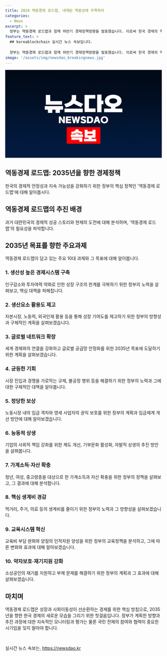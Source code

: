 ```yaml
---
title: 2024 역동경제 로드맵, 내재된 역동성에 주목하라
categories:
  - News
excerpt: >
  정부는 역동경제 로드맵과 함께 하반기 경제정책방향을 발표했습니다. 이로써 한국 경제의 역동성을 최대한 발현하고 국민 삶의 질을 향상시키는데 초점을 맞췄습니다. 또한, 2035년까지 생산성 향상과 교육시스템 혁신, 사회이동성 개선 등을 통해 경제의 지속 가능성을 강화할 계획입니다. 이를 통해 국민 삶의 질과 경제 성장을 동시에 추구하고자 합니다.
feature_text: >
  ## koreablockchain 실시간 뉴스 속보입니다.

  정부는 역동경제 로드맵과 함께 하반기 경제정책방향을 발표했습니다. 이로써 한국 경제의 역동성을 최대한 발현하고 국민 삶의 질을 향상시키는데 초점을 맞췄습니다. 또한, 2035년까지 생산성 향상과 교육시스템 혁신, 사회이동성 개선 등을 통해 경제의 지속 가능성을 강화할 계획입니다. 이를 통해 국민 삶의 질과 경제 성장을 동시에 추구하고자 합니다.
image: '/assets/img/newsdao_breakingnews.jpg'
---
```


<p><img src="/assets/img/newsdao_breakingnews.jpg" alt="koreablockchain 속보" /></p>

<h2 data-ke-size="size26">역동경제 로드맵: 2035년을 향한 경제정책</h2>

<p data-ke-size="size16">한국의 경제적 안정성과 지속 가능성을 강화하기 위한 정부의 핵심 정책인 '역동경제 로드맵'에 대해 알아봅시다.</p>

<h2 data-ke-size="size24">역동경제 로드맵의 추진 배경</h2>

<p data-ke-size="size16">과거 대한민국의 경제적 성공 스토리와 현재의 도전에 대해 분석하며, '역동경제 로드맵'의 필요성을 파악합니다.</p>

<h2 data-ke-size="size24">2035년 목표를 향한 주요과제</h2>

<p data-ke-size="size16">역동경제 로드맵이 담고 있는 주요 10대 과제와 그 목표에 대해 알아봅니다.</p>

<h3 data-ke-size="size22">1. 생산성 높은 경제시스템 구축</h3>

<p data-ke-size="size16">인구감소와 투자여력 약화로 인한 성장 구조의 한계를 극복하기 위한 정부의 노력을 살펴보고, 핵심 대책을 파헤칩니다.</p>

<h3 data-ke-size="size22">2. 생산요소 활용도 제고</h3>

<p data-ke-size="size16">자본시장, 노동력, 외국인재 활용 등을 통해 성장 기여도를 제고하기 위한 정부의 방향성과 구체적인 계획을 살펴보겠습니다.</p>

<h3 data-ke-size="size22">3. 글로벌 네트워크 확장</h3>

<p data-ke-size="size16">세계 경제와의 연결을 강화하고 글로벌 공급망 안정화를 위한 2035년 목표에 도달하기 위한 계획을 살펴보겠습니다.</p>

<h3 data-ke-size="size22">4. 균등한 기회</h3>

<p data-ke-size="size16">시장 진입과 경쟁을 가로막는 규제, 불공정 행위 등을 해결하기 위한 정부의 노력과 그에 대한 구체적인 대책을 알아봅니다.</p>

<h3 data-ke-size="size22">5. 정당한 보상</h3>

<p data-ke-size="size16">노동시장 내의 임금 격차와 영세 사업자의 권익 보호를 위한 정부의 계획과 임금체계 개선 방안에 대해 알아보겠습니다.</p>

<h3 data-ke-size="size22">6. 능동적 상생</h3>

<p data-ke-size="size16">기업의 사회적 책임 강화를 위한 제도 개선, 기부문화 활성화, 자발적 상생의 추진 방안을 살펴봅니다.</p>

<h3 data-ke-size="size22">7. 가계소득·자산 확충</h3>

<p data-ke-size="size16">청년, 여성, 중고령층을 대상으로 한 가계소득과 자산 확충을 위한 정부의 정책을 살펴보고, 그 결과에 대해 분석합니다.</p>

<h3 data-ke-size="size22">8. 핵심 생계비 경감</h3>

<p data-ke-size="size16">먹거리, 주거, 의료 등의 생계비를 줄이기 위한 정부의 노력과 그 방향성을 살펴보겠습니다.</p>

<h3 data-ke-size="size22">9. 교육시스템 혁신</h3>

<p data-ke-size="size16">교육비 부담 완화와 양질의 인적자원 양성을 위한 정부의 교육정책을 분석하고, 그에 따른 변화와 효과에 대해 알아보겠습니다.</p>

<h3 data-ke-size="size22">10. 약자보호·재기지원 강화</h3>

<p data-ke-size="size16">소상공인의 재기를 지원하고 부채 문제를 해결하기 위한 정부의 계획과 그 효과에 대해 살펴보겠습니다.</p>

<h2 data-ke-size="size24">마치며</h2>

<p data-ke-size="size16">역동경제 로드맵은 성장과 사회이동성이 선순환하는 경제를 위한 핵심 방침으로, 2035년을 향한 한국 경제의 새로운 모습을 그리기 위한 첫걸음입니다. 정부가 계획한 방향과 추진 과정에 대한 지속적인 모니터링과 평가는 물론 국민 전체의 참여와 협력이 중요한 시기임을 잊지 말아야 합니다.</p>

<p data-ke-size="size16">&nbsp;</p>
실시간 뉴스 속보는, <a href="https://newsdao.kr" rel="dofollow">https://newsdao.kr</a>


